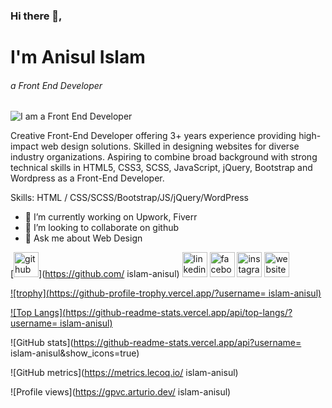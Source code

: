 ### Hi there 👋, 
# I'm Anisul Islam
###### a Front End Developer
![I am a Front End Developer](https://i.postimg.cc/tCbM79qh/banner.png)

Creative Front-End Developer offering 3+ years experience providing high-impact web design solutions. Skilled in designing websites for diverse industry organizations. Aspiring to combine broad background with strong technical skills in HTML5, CSS3, SCSS, JavaScript, jQuery, Bootstrap and Wordpress as a Front-End Developer.

Skills: HTML / CSS/SCSS/Bootstrap/JS/jQuery/WordPress

- 🔭 I’m currently working on Upwork, Fiverr 
- 👯 I’m looking to collaborate on github 
- 💬 Ask me about Web Design 


[<img src='https://cdn.jsdelivr.net/npm/simple-icons@3.0.1/icons/github.svg' alt='github' height='40'>](https://github.com/ islam-anisul)  [<img src='https://cdn.jsdelivr.net/npm/simple-icons@3.0.1/icons/linkedin.svg' alt='linkedin' height='40'>](https://www.linkedin.com/in/the-anisul/)  [<img src='https://cdn.jsdelivr.net/npm/simple-icons@3.0.1/icons/facebook.svg' alt='facebook' height='40'>](https://www.facebook.com/theanisul)  [<img src='https://cdn.jsdelivr.net/npm/simple-icons@3.0.1/icons/instagram.svg' alt='instagram' height='40'>](https://www.instagram.com/theanisul/)  [<img src='https://cdn.jsdelivr.net/npm/simple-icons@3.0.1/icons/icloud.svg' alt='website' height='40'>](www.webriver.xyz/)  

[![trophy](https://github-profile-trophy.vercel.app/?username= islam-anisul)](https://github.com/ryo-ma/github-profile-trophy)

[![Top Langs](https://github-readme-stats.vercel.app/api/top-langs/?username= islam-anisul)](https://github.com/anuraghazra/github-readme-stats)

![GitHub stats](https://github-readme-stats.vercel.app/api?username= islam-anisul&show_icons=true)  

![GitHub metrics](https://metrics.lecoq.io/ islam-anisul)  

![Profile views](https://gpvc.arturio.dev/ islam-anisul)  
